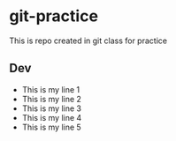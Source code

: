 # git-practice
This is repo created in git class for practice

## Dev
- This is my line 1
- This is my line 2
- This is my line 3
- This is my line 4 
- This is my line 5
